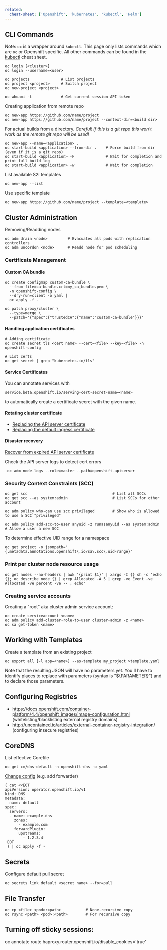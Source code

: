 ```yaml
---
related:
  cheat-sheet: ['Openshift', 'kubernetes', 'kubectl', 'Helm']
---
```


## CLI Commands

Note: `oc` is a wrapper around `kubectl`. This page only lists commands which are `oc` or Openshift specific.
All other commands can be found in the [kubectl](kubectl.md) cheat sheet.

    oc login [<cluster>]
    oc login --username=<user>
    
    oc projects              # List projects
    oc project <project>     # Switch project
    oc new-project <project>
    
    oc whoami -t             # Get current session API token

Creating application from remote repo

    oc new-app https://github.com/name/project
    oc new-app https://github.com/name/project --context-dir=<build dir>
    
For actual builds from a directory. *Careful! If this is a git repo this won't work as the remote git repo will be used!*

    oc new-app --name=<application> .
    oc start-build <application> --from-dir .    # Force build from dir (even if it is a git repo)
    oc start-build <application> -F              # Wait for completion and print full build log
    oc start-build <application> -w              # Wait for completion
    
List available S2I templates

    oc new-app --list

Use specific template

    oc new-app https://github.com/name/project --template=<template>

## Cluster Administration

Removing/Readding nodes

    oc adm drain <node>         # Evacuates all pods with replication controllers
    oc adm uncordon <node>      # Readd node for pod scheduling

### Certificate Management

#### Custom CA bundle

    oc create configmap custom-ca-bundle \
      --from-file=ca-bundle.crt=my_ca_bundle.pem \
      -n openshift-config \
      --dry-run=client -o yaml |
      oc apply -f -

    oc patch proxy/cluster \
      --type=merge \
      --patch='{"spec":{"trustedCA":{"name":"custom-ca-bundle"}}}'

#### Handling application certificates

    # Adding certificate
    oc create secret tls <cert name> --cert=<file> --key=<file> -n openshift-config
    
    # List certs
    oc get secret | grep "kubernetes.io/tls"

#### Service Certificates

You can annotate services with

    service.beta.openshift.io/serving-cert-secret-name=<name>

to automatically create a certificate secret with the given name.

#### Rotating cluster certificate

- [Replacing the API server certificate](https://docs.openshift.com/container-platform/4.6/security/certificates/api-server.html)
- [Replacing the default ingress certificate](https://docs.openshift.com/container-platform/4.6/security/certificates/replacing-default-ingress-certificate.html)
  
#### Disaster recovery

[Recover from expired API server certificate](https://docs.openshift.com/container-platform/4.6/backup_and_restore/disaster_recovery/scenario-3-expired-certs.html)
  
Check the API server logs to detect cert errors
  
     oc adm node-logs --role=master --path=openshift-apiserver

### Security Context Constraints (SCC)

    oc get scc                                      # List all SCCs
    oc get scc --as system:admin                    # List SCCs for other account
    
    oc adm policy who-can use scc privileged        # Show who is allowed to use a SCC "privileged"
    
    oc adm policy add-scc-to-user anyuid -z runasanyuid --as system:admin      # Allow a user a new SCC

To determine effective UID range for a namespace

    oc get project -o jsonpath="{.metadata.annotations.openshift\.io/sa\.scc\.uid-range}"

### Print per cluster node resource usage

    oc get nodes --no-headers | awk '{print $1}' | xargs -I {} sh -c 'echo {}; oc describe node {} | grep Allocated -A 5 | grep -ve Event -ve Allocated -ve percent -ve -- ; echo'
    
### Creating service accounts

Creating a "root" aka cluster admin service account:

    oc create serviceaccount <name>
    oc adm policy add-cluster-role-to-user cluster-admin -z <name>
    oc sa get-token <name>

## Working with Templates

Create a template from an existing project

    oc export all [-l app=<name>] --as-template my_project >template.yaml
    
Note that the resulting JSON will have no parameters yet. You'll have to 
identify places to replace with parameters (syntax is "${PARAMETER}") and
to declare those parameters.

## Configuring Registries

- https://docs.openshift.com/container-platform/4.4/openshift_images/image-configuration.html (whitelisting/blacklisting external registry domains)
- http://uncontained.io/articles/external-container-registry-integration/ (configuring insecure registries)

## CoreDNS

List effective Corefile

    oc get cm/dns-default -n openshift-dns -o yaml

[Change config](https://rcarrata.com/openshift/dns-forwarding-openshift/) (e.g. add forwarder)

    ( cat <<EOT
    apiVersion: operator.openshift.io/v1
    kind: DNS
    metadata:
      name: default
    spec:
      servers:
      - name: example-dns
        zones:
          - example.com
        forwardPlugin:
          upstreams:
            - 1.2.3.4
     EOT
     ) | oc apply -f -

## Secrets

Configure default pull secret

    oc secrets link default <secret name> --for=pull

## File Transfer

    oc cp <file> <pod>:<path>           # None-recursive copy
    oc rsync <path> <pod>:<path>        # For recursive copy

## Turning off sticky sessions: 

   oc annotate route <name of route> haproxy.router.openshift.io/disable_cookies='true'

